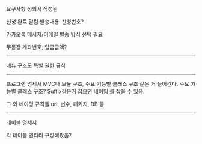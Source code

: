 요구사항 정의서 작성됨

신청 완료 알림
발송내용-신청번호?

카카오톡 메시지/이메일 발송 방식 선택 필요

무통장 계좌번호, 입금금액?

---

메뉴 구조도
특별 권한 규칙

---

프로그램 명세서
MVC나 모듈 구조, 주요 기능별 클래스 구조 같은 거 들어간다.
주요 기능별 클래스 구조?
Suffix같은거 잡으면 네이밍 룰 잡을 수 있음.

 그 외 네이밍 규칙들
 url, 변수, 패키지, DB 등

---

테이블 명세서

각 테이블 엔티티 구성해봤음?


